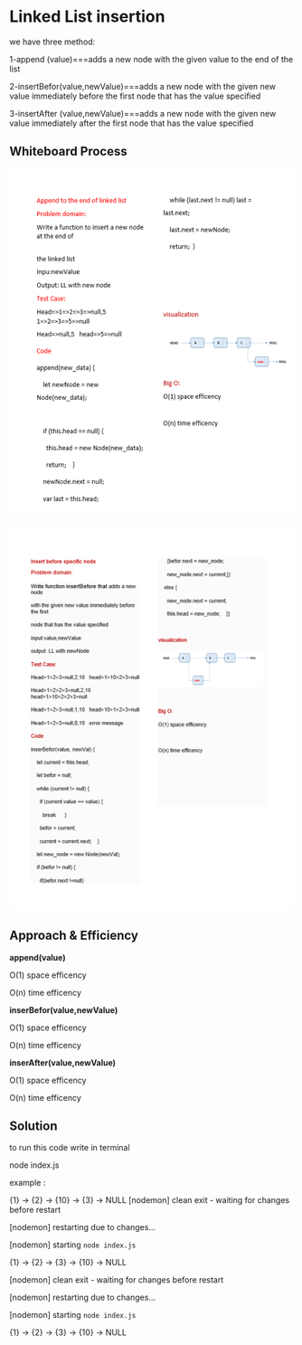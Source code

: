 # Linked List insertion
<!-- Description of the challenge -->
we have three method:

1-append (value)===adds a new node with the given value to the end of the list

2-insertBefor(value,newValue)===adds a new node with the given new value immediately before the first node that has the value specified


3-insertAfter (value,newValue)===adds a new node with the given new value immediately after the first node that has the value specified

## Whiteboard Process
<!-- Embedded whiteboard image -->
![](./append.png)

![](./insertBefore.png)

## Approach & Efficiency
<!-- What approach did you take? Why? What is the Big O space/time for this approach? -->
**append(value)**

O(1) space efficency

O(n) time efficency

**inserBefor(value,newValue)**

O(1) space efficency

O(n) time efficency

**inserAfter(value,newValue)**

O(1) space efficency

O(n) time efficency
## Solution
<!-- Show how to run your code, and examples of it in action -->
to run this code write in terminal

 node index.js

example :

{1} -> {2} -> {10} -> {3} -> NULL
[nodemon] clean exit - waiting for changes before restart

[nodemon] restarting due to changes...

[nodemon] starting `node index.js`

{1} -> {2} -> {3} -> {10} -> NULL

[nodemon] clean exit - waiting for changes before restart

[nodemon] restarting due to changes...

[nodemon] starting `node index.js`

{1} -> {2} -> {3} -> {10} -> NULL